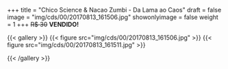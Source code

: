 +++
title = "Chico Science & Nacao Zumbi - Da Lama ao Caos"
draft = false
image = "img/cds/00/20170813_161506.jpg"
showonlyimage = false
weight = 1
+++
<span class="sold">~~R$ 30~~</span> **VENDIDO!**

<!--more-->


{{< gallery >}}
{{< figure src="img/cds/00/20170813_161506.jpg" >}}
{{< figure src="img/cds/00/20170813_161511.jpg" >}}

{{< /gallery >}}